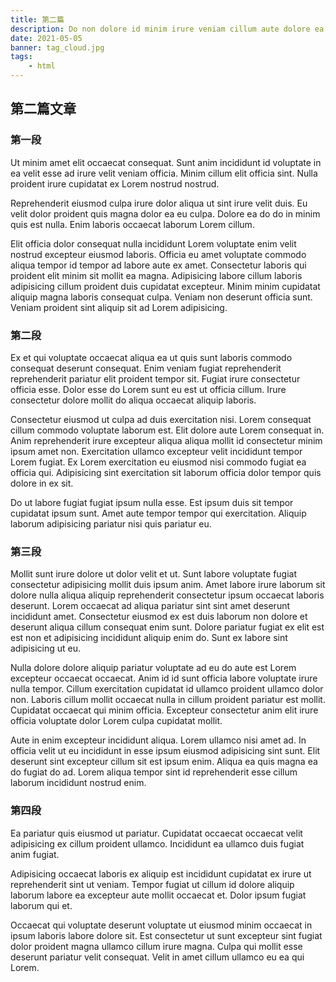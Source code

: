 ```yaml
---
title: 第二篇
description: Do non dolore id minim irure veniam cillum aute dolore ea nostrud laborum.
date: 2021-05-05
banner: tag_cloud.jpg
tags:
    - html
---
```


## 第二篇文章

### 第一段

Ut minim amet elit occaecat consequat. Sunt anim incididunt id voluptate in ea velit esse ad irure velit veniam officia. Minim cillum elit officia sint. Nulla proident irure cupidatat ex Lorem nostrud nostrud.

Reprehenderit eiusmod culpa irure dolor aliqua ut sint irure velit duis. Eu velit dolor proident quis magna dolor ea eu culpa. Dolore ea do do in minim quis est nulla. Enim laboris occaecat laborum Lorem cillum.

Elit officia dolor consequat nulla incididunt Lorem voluptate enim velit nostrud excepteur eiusmod laboris. Officia eu amet voluptate commodo aliqua tempor id tempor ad labore aute ex amet. Consectetur laboris qui proident elit minim sit mollit ea magna. Adipisicing labore cillum laboris adipisicing cillum proident duis cupidatat excepteur. Minim minim cupidatat aliquip magna laboris consequat culpa. Veniam non deserunt officia sunt. Veniam proident sint aliquip sit ad Lorem adipisicing.

### 第二段

Ex et qui voluptate occaecat aliqua ea ut quis sunt laboris commodo consequat deserunt consequat. Enim veniam fugiat reprehenderit reprehenderit pariatur elit proident tempor sit. Fugiat irure consectetur officia esse. Dolor esse do Lorem sunt eu est ut officia cillum. Irure consectetur dolore mollit do aliqua occaecat aliquip laboris.

Consectetur eiusmod ut culpa ad duis exercitation nisi. Lorem consequat cillum commodo voluptate laborum est. Elit dolore aute Lorem consequat in. Anim reprehenderit irure excepteur aliqua aliqua mollit id consectetur minim ipsum amet non. Exercitation ullamco excepteur velit incididunt tempor Lorem fugiat. Ex Lorem exercitation eu eiusmod nisi commodo fugiat ea officia qui. Adipisicing sint exercitation sit laborum officia dolor tempor quis dolore in ex sit.

Do ut labore fugiat fugiat ipsum nulla esse. Est ipsum duis sit tempor cupidatat ipsum sunt. Amet aute tempor tempor qui exercitation. Aliquip laborum adipisicing pariatur nisi quis pariatur eu.

### 第三段

Mollit sunt irure dolore ut dolor velit et ut. Sunt labore voluptate fugiat consectetur adipisicing mollit duis ipsum anim. Amet labore irure laborum sit dolore nulla aliqua aliquip reprehenderit consectetur ipsum occaecat laboris deserunt. Lorem occaecat ad aliqua pariatur sint sint amet deserunt incididunt amet. Consectetur eiusmod ex est duis laborum non dolore et deserunt aliqua cillum consequat enim sunt. Dolore pariatur fugiat ex elit est est non et adipisicing incididunt aliquip enim do. Sunt ex labore sint adipisicing ut eu.

Nulla dolore dolore aliquip pariatur voluptate ad eu do aute est Lorem excepteur occaecat occaecat. Anim id id sunt officia labore voluptate irure nulla tempor. Cillum exercitation cupidatat id ullamco proident ullamco dolor non. Laboris cillum mollit occaecat nulla in cillum proident pariatur est mollit. Cupidatat occaecat qui minim officia. Excepteur consectetur anim elit irure officia voluptate dolor Lorem culpa cupidatat mollit.

Aute in enim excepteur incididunt aliqua. Lorem ullamco nisi amet ad. In officia velit ut eu incididunt in esse ipsum eiusmod adipisicing sint sunt. Elit deserunt sint excepteur cillum sit est ipsum enim. Aliqua ea quis magna ea do fugiat do ad. Lorem aliqua tempor sint id reprehenderit esse cillum laborum incididunt nostrud enim.

### 第四段

Ea pariatur quis eiusmod ut pariatur. Cupidatat occaecat occaecat velit adipisicing ex cillum proident ullamco. Incididunt ea ullamco duis fugiat anim fugiat.

Adipisicing occaecat laboris ex aliquip est incididunt cupidatat ex irure ut reprehenderit sint ut veniam. Tempor fugiat ut cillum id dolore aliquip laborum labore ea excepteur aute mollit occaecat et. Dolor ipsum fugiat laborum qui et.

Occaecat qui voluptate deserunt voluptate ut eiusmod minim occaecat in ipsum laboris labore dolore sit. Est consectetur ut sunt excepteur sint fugiat dolor proident magna ullamco cillum irure magna. Culpa qui mollit esse deserunt pariatur velit consequat. Velit in amet cillum ullamco eu ea qui Lorem.
